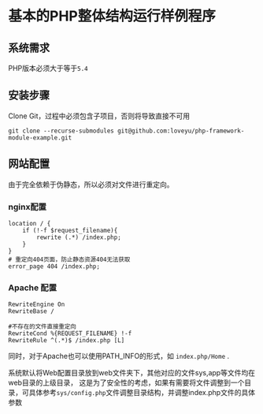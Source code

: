 # 基本的PHP整体结构运行样例程序

## 系统需求
PHP版本必须大于等于`5.4`

## 安装步骤
Clone Git，过程中必须包含子项目，否则将导致直接不可用
```
git clone --recurse-submodules git@github.com:loveyu/php-framework-module-example.git
```

## 网站配置
由于完全依赖于伪静态，所以必须对文件进行重定向。

### nginx配置
```
location / {
	if (!-f $request_filename){
		rewrite (.*) /index.php;
	}
}
# 重定向404页面，防止静态资源404无法获取
error_page 404 /index.php;
```

### Apache 配置
```
RewriteEngine On
RewriteBase /

#不存在的文件直接重定向
RewriteCond %{REQUEST_FILENAME} !-f
RewriteRule ^(.*)$ /index.php [L]
```

同时，对于Apache也可以使用PATH_INFO的形式，如 `index.php/Home` .

系统默认将Web配置目录放到web文件夹下，其他对应的文件sys,app等文件均在web目录的上级目录，
这是为了安全性的考虑，如果有需要将文件调整到一个目录，可具体参考`sys/config.php`文件调整目录结构，并调整index.php文件的具体参数